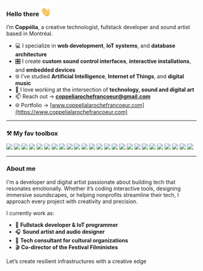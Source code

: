 ### Hello there <img src='https://github.com/Copp31/Copp31/blob/main/waving.gif' width='30px'>


I’m **Coppélia**, a creative technologist, fullstack developer and sound artist based in Montréal.

- 💻 I specialize in **web development**, **IoT systems**, and **database architecture**
- 🎛️ I create **custom sound control interfaces**, **interactive installations**, and **embedded devices**
- 🌐 I’ve studied **Artificial Intelligence**, **Internet of Things**, and **digital music**
- 🎨 I love working at the intersection of **technology, sound and digital art**
- 📫 Reach out → **coppeliarochefrancoeur@gmail.com**
- 🌐 Portfolio → [www.coppelialarochefrancoeur.com](https://www.coppelialarochefrancoeur.com)

---

### ⚒️ My fav toolbox

<p align="left">
  <!-- Languages -->
  <img src="https://cdn.jsdelivr.net/gh/devicons/devicon/icons/javascript/javascript-original.svg" width="30px"/>
  <img src="https://cdn.jsdelivr.net/gh/devicons/devicon/icons/typescript/typescript-original.svg" width="30px"/>
  <img src="https://cdn.jsdelivr.net/gh/devicons/devicon/icons/python/python-original.svg" width="30px"/>

  <!-- Frameworks & Web -->
  <img src="https://cdn.jsdelivr.net/gh/devicons/devicon/icons/react/react-original.svg" width="30px"/>
  <img src="https://cdn.jsdelivr.net/gh/devicons/devicon/icons/nodejs/nodejs-original.svg" width="30px"/>
  <img src="https://cdn.jsdelivr.net/gh/devicons/devicon/icons/django/django-plain.svg" width="30px"/>
  <img src="https://cdn.jsdelivr.net/gh/devicons/devicon/icons/webflow/webflow-original.svg" width="30px"/>
  <img src="https://cdn.jsdelivr.net/gh/devicons/devicon/icons/html5/html5-original.svg" width="30px"/>
  <img src="https://cdn.jsdelivr.net/gh/devicons/devicon/icons/css3/css3-original.svg" width="30px"/>

  <!-- Databases -->
  <img src="https://cdn.jsdelivr.net/gh/devicons/devicon/icons/postgresql/postgresql-original.svg" width="30px"/>
  <img src="https://cdn.jsdelivr.net/gh/devicons/devicon/icons/mongodb/mongodb-original.svg" width="30px"/>
  <img src="https://cdn.jsdelivr.net/gh/devicons/devicon/icons/firebase/firebase-plain.svg" width="30px"/>

  <!-- Data science -->
  <img src="https://cdn.jsdelivr.net/gh/devicons/devicon/icons/jupyter/jupyter-original-wordmark.svg" width="30px"/>
  <img src="https://cdn.jsdelivr.net/gh/devicons/devicon/icons/numpy/numpy-original.svg" width="30px"/>
  <img src="https://cdn.jsdelivr.net/gh/devicons/devicon/icons/pandas/pandas-original.svg" width="30px"/>
  <img src="https://cdn.jsdelivr.net/gh/devicons/devicon/icons/scikit-learn/scikit-learn-original.svg" width="30px"/>

  <!-- Embedded & IoT -->
  <img src="https://cdn.jsdelivr.net/gh/devicons/devicon/icons/arduino/arduino-original-wordmark.svg" width="30px"/>
  <img src="https://cdn.jsdelivr.net/gh/devicons/devicon/icons/raspberrypi/raspberrypi-original.svg" width="30px"/>
  
  <!-- Design & Multimedia -->
  <img src="https://cdn.jsdelivr.net/gh/devicons/devicon/icons/figma/figma-original.svg" width="30px"/>
  <img src="https://cdn.jsdelivr.net/gh/devicons/devicon/icons/photoshop/photoshop-plain.svg" width="30px"/>
  <img src="https://cdn.jsdelivr.net/gh/devicons/devicon/icons/xd/xd-plain.svg" width="30px"/>
  <img src="https://cdn.jsdelivr.net/gh/devicons/devicon/icons/aftereffects/aftereffects-plain.svg" width="30px"/>
  <img src="https://cdn.jsdelivr.net/gh/devicons/devicon/icons/premierepro/premierepro-plain.svg" width="30px"/>

  <!-- Tools -->
  <img src="https://cdn.jsdelivr.net/gh/devicons/devicon/icons/git/git-original.svg" width="30px"/>
  <img src="https://cdn.jsdelivr.net/gh/devicons/devicon/icons/github/github-original.svg" width="30px"/>
</p>


---

### About me

I'm a developer and digital artist passionate about building tech that resonates emotionally. Whether it’s coding interactive tools, designing immersive soundscapes, or helping nonprofits streamline their tech, I approach every project with creativity and precision.

I currently work as:
- 🧠 **Fullstack developer & IoT programmer**
- 🎧 **Sound artist and audio designer**
- 🤝 **Tech consultant for cultural organizations**
- 🎬 **Co-director of the Festival Filministes**

Let’s create resilient infrastructures with a creative edge
